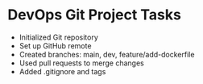 # DevOps Git Project Tasks

- Initialized Git repository
- Set up GitHub remote
- Created branches: main, dev, feature/add-dockerfile
- Used pull requests to merge changes
- Added .gitignore and tags

